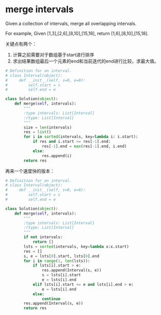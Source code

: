 # merge intervals

Given a collection of intervals, merge all overlapping intervals.

For example,
Given [1,3],[2,6],[8,10],[15,18],
return [1,6],[8,10],[15,18].

关键点有两个：
1. 计算之前需要对于数组基于start进行排序
2. 求出结果数组最后一个元素的end和当前迭代的end进行比较，求最大值。

```Python
# Definition for an interval.
# class Interval(object):
#     def __init__(self, s=0, e=0):
#         self.start = s
#         self.end = e

class Solution(object):
    def merge(self, intervals):
        """
        :type intervals: List[Interval]
        :rtype: List[Interval]
        """
        size = len(intervals)
        res = list()
        for i in sorted(intervals, key=lambda i: i.start):
            if res and i.start <= res[-1].end:
                res[-1].end = max(res[-1].end, i.end)
            else:
                res.append(i)
        return res
```

再来一个速度快的版本：

```Python
# Definition for an interval.
# class Interval(object):
#     def __init__(self, s=0, e=0):
#         self.start = s
#         self.end = e

class Solution(object):
    def merge(self, intervals):
        """
        :type intervals: List[Interval]
        :rtype: List[Interval]
        """
        if not intervals:
            return []
        lsts = sorted(intervals, key=lambda x:x.start)
        res = []
        s, e = lsts[0].start, lsts[0].end
        for i in range(1, len(lsts)):
            if lsts[i].start > e:
                res.append(Interval(s, e))
                s = lsts[i].start
                e = lsts[i].end
            elif lsts[i].start <= e and lsts[i].end > e:
                e = lsts[i].end
            else:
                continue
        res.append(Interval(s, e))
        return res
        
```

